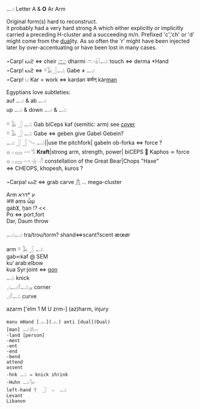 𓂝 Letter A & **O** Ar Arm  

Original form(s) hard to reconstruct.  
it probably had a very hard strong A which either explicitly or implicitly carried a preceding H-cluster and a succeeding m/n. Prefixed 'c','ch' or 'd' might come from the [dual](Dual)ity. As so often the 'r' might have been injected later by over-accentuating or have been lost in many cases.  

⋆Carp! ⲕⲁϩ ⇔ cheir [𓂧](𓂧) dharmi 𓂧𓏇𓇋𓂢 touch ⇔ derma *Hand  
⋆Carp! ⲕⲁϩ ⇔ 𓎼𓄿𓃀𓂢 Gabe ≠ 𓂝  
⋆Carp! 𓂓 Kar = work ⇔ kardan कर्मन् kár[man](Menge)  

Egyptians love subtleties:  
auf 𓂝 & ab 𓂣  
up 𓂝 & down 𓂣 & 𓂢  

𓎼 𓄿 𓃀 𓂢 Gab biCeps kaf (semitic: arm) see [cover](cover)  
𓎼 𓄿 𓃀 𓂢 Gabe ⇔ geben give Gabel Gebein?  
𓂝 𓃀 𓃀 𓄏 𓂣||use the pitchfork| gabeln ob-forka  ⇔ force ?  
𓐍 𓊪 𓈙 𓄗 𓀜 **Kraft**|strong arm, strength, power| biCEPS 💪  Kaphos ⋍ force  
𓐍 𓊪 𓈙 𓄗 𓇼 𓀭 constellation of the Great Bear|Chops "Haxe"  
 ⇔ CHEOPS, khopesh, kuros ?  

⋆Carpa! ⲕⲁϩ ⇔ grab carve [𓆣](𓆣) …  mega-cluster  





Arm ע *דרא  
अस aṃs ὦμ  
gabϪ, ḫan !? <<  
Pα ⇔ port,fort  
Dar, Daum throw  


𓂣𓂝 tra/trou/torm? shand⇔scant?scent æœør  

 arm   𓎼  𓄿  𓃀  𓂢  
gab⋍kaf @ SEM  
ku‘ arab:elbow  
kua Syr:joint ⇔ [gon](gon)  
𓂢 knick  
𓈎𓂝𓎛𓂢𓈇  corner  
𓈎𓎛𓂢 curve  

azarm ['elm 1 M U zrm-] (az)harm, injury  

```  
manu mHand [𓂜](𓂜) anti [dual](Dual)  
[man] 𓂢𓀀𓏥  
-land [person]  
-ment  
-ent  
-end  
-bend  
attend  
assent  
-hnk 𓂢 ⇔ knick shrink  
-Huhn 𓂢𓅭  
left-hand 𓋁  𓃀  𓏮  𓂢  
Levant  
Libanon  
```  